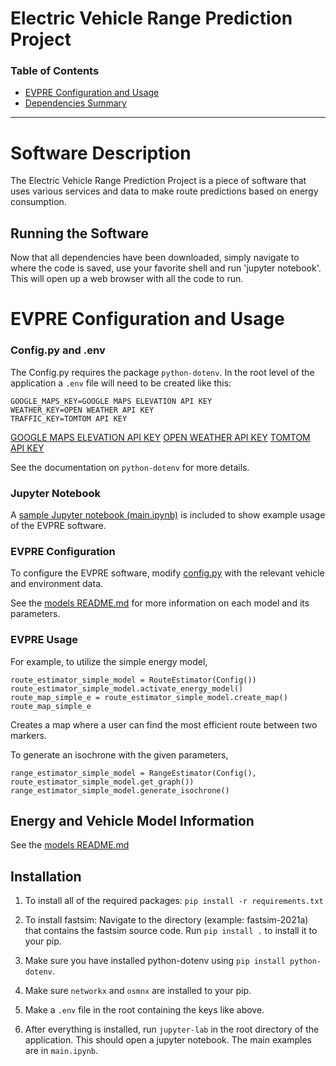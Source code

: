 # Electric Vehicle Range Prediction Project
### Table of Contents

- [EVPRE Configuration and Usage](#EVPRE-Configuration-and-Usage)
- [Dependencies Summary](https://github.com/DIRECTLab/EVPRE/blob/development/docs/Dependencies.md)
---

# Software Description
The Electric Vehicle Range Prediction Project is a piece of software that uses various services and data to make route predictions based on energy consumption.




## Running the Software
Now that all dependencies have been downloaded, simply navigate to where the code is saved, use your favorite shell and run 'jupyter notebook'.  This will open up a web browser with all the code to run.




# EVPRE Configuration and Usage

### Config.py and .env
The Config.py requires the package `python-dotenv`. In the root level of the application a `.env` file will need to be created like this:
```
GOOGLE_MAPS_KEY=GOOGLE MAPS ELEVATION API KEY
WEATHER_KEY=OPEN WEATHER API KEY
TRAFFIC_KEY=TOMTOM API KEY

```
[GOOGLE MAPS ELEVATION API KEY](https://developers.google.com/maps/documentation/elevation/get-api-key)
[OPEN WEATHER API KEY](https://openweathermap.org/api)
[TOMTOM API KEY](https://developer.tomtom.com/traffic-api/documentation/product-information/introduction)

See the documentation on `python-dotenv` for more details.

### Jupyter Notebook

A [sample Jupyter notebook (main.ipynb)](main.ipynb) is included to show example usage of the EVPRE software.

### EVPRE Configuration

To configure the EVPRE software, modify [config.py](config.py) with the relevant vehicle and environment data.

See the [models README.md](route_estimator/models/README.md) for more information on each model and its parameters.

### EVPRE Usage

For example, to utilize the simple energy model,

```
route_estimator_simple_model = RouteEstimator(Config())
route_estimator_simple_model.activate_energy_model()
route_map_simple_e = route_estimator_simple_model.create_map()
route_map_simple_e
```

Creates a map where a user can find the most efficient route between two markers.

To generate an isochrone with the given parameters,

```
range_estimator_simple_model = RangeEstimator(Config(), route_estimator_simple_model.get_graph())
range_estimator_simple_model.generate_isochrone()
```

## Energy and Vehicle Model Information
See the [models README.md](route_estimator/models/README.md)

## Installation

1. To install all of the required packages:
`pip install -r requirements.txt`

2. To install fastsim:
Navigate to the directory (example: fastsim-2021a) that contains the fastsim source code. Run `pip install .` to install it to your pip.

3. Make sure you have installed python-dotenv using `pip install python-dotenv`.

4. Make sure `networkx` and `osmnx` are installed to your pip. 

5. Make a `.env` file in the root containing the keys like above. 

6. After everything is installed, run `jupyter-lab` in the root directory of the application. This should open a jupyter notebook. The main examples are in `main.ipynb`.
